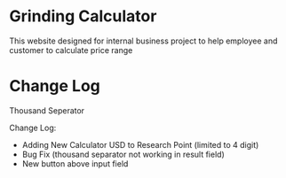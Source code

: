 # Grinding Calculator

This website designed for internal business project to help employee and customer to calculate price range

# Change Log
Thousand Seperator

Change Log:
+ Adding New Calculator USD to Research Point (limited to 4 digit)
+ Bug Fix (thousand separator not working in result field)
+ New button above input field
